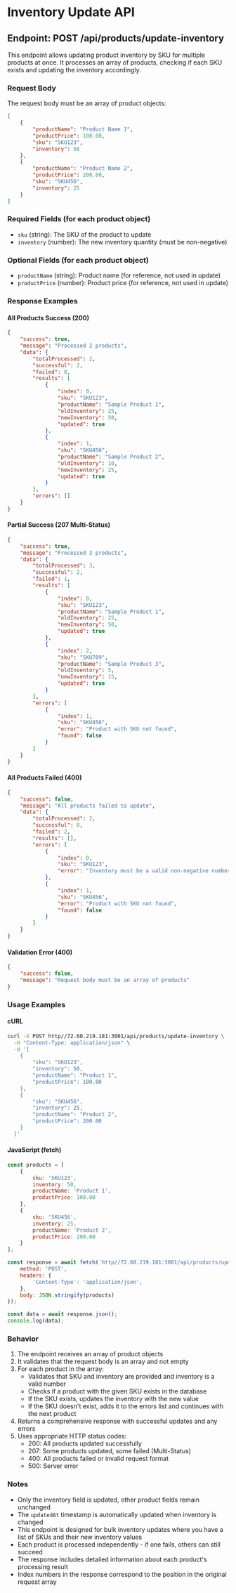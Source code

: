 # Inventory Update API

## Endpoint: POST /api/products/update-inventory

This endpoint allows updating product inventory by SKU for multiple products at once. It processes an array of products, checking if each SKU exists and updating the inventory accordingly.

### Request Body

The request body must be an array of product objects:

```json
[
    {
        "productName": "Product Name 1",
        "productPrice": 100.00,
        "sku": "SKU123",
        "inventory": 50
    },
    {
        "productName": "Product Name 2", 
        "productPrice": 200.00,
        "sku": "SKU456",
        "inventory": 25
    }
]
```

### Required Fields (for each product object)
- `sku` (string): The SKU of the product to update
- `inventory` (number): The new inventory quantity (must be non-negative)

### Optional Fields (for each product object)
- `productName` (string): Product name (for reference, not used in update)
- `productPrice` (number): Product price (for reference, not used in update)

### Response Examples

#### All Products Success (200)
```json
{
    "success": true,
    "message": "Processed 2 products",
    "data": {
        "totalProcessed": 2,
        "successful": 2,
        "failed": 0,
        "results": [
            {
                "index": 0,
                "sku": "SKU123",
                "productName": "Sample Product 1",
                "oldInventory": 25,
                "newInventory": 50,
                "updated": true
            },
            {
                "index": 1,
                "sku": "SKU456",
                "productName": "Sample Product 2",
                "oldInventory": 10,
                "newInventory": 25,
                "updated": true
            }
        ],
        "errors": []
    }
}
```

#### Partial Success (207 Multi-Status)
```json
{
    "success": true,
    "message": "Processed 3 products",
    "data": {
        "totalProcessed": 3,
        "successful": 2,
        "failed": 1,
        "results": [
            {
                "index": 0,
                "sku": "SKU123",
                "productName": "Sample Product 1",
                "oldInventory": 25,
                "newInventory": 50,
                "updated": true
            },
            {
                "index": 2,
                "sku": "SKU789",
                "productName": "Sample Product 3",
                "oldInventory": 5,
                "newInventory": 15,
                "updated": true
            }
        ],
        "errors": [
            {
                "index": 1,
                "sku": "SKU456",
                "error": "Product with SKU not found",
                "found": false
            }
        ]
    }
}
```

#### All Products Failed (400)
```json
{
    "success": false,
    "message": "All products failed to update",
    "data": {
        "totalProcessed": 2,
        "successful": 0,
        "failed": 2,
        "results": [],
        "errors": [
            {
                "index": 0,
                "sku": "SKU123",
                "error": "Inventory must be a valid non-negative number"
            },
            {
                "index": 1,
                "sku": "SKU456",
                "error": "Product with SKU not found",
                "found": false
            }
        ]
    }
}
```

#### Validation Error (400)
```json
{
    "success": false,
    "message": "Request body must be an array of products"
}
```

### Usage Examples

#### cURL
```bash
curl -X POST http//72.60.219.181:3001/api/products/update-inventory \
  -H "Content-Type: application/json" \
  -d '[
    {
        "sku": "SKU123",
        "inventory": 50,
        "productName": "Product 1",
        "productPrice": 100.00
    },
    {
        "sku": "SKU456", 
        "inventory": 25,
        "productName": "Product 2",
        "productPrice": 200.00
    }
  ]'
```

#### JavaScript (fetch)
```javascript
const products = [
    {
        sku: 'SKU123',
        inventory: 50,
        productName: 'Product 1',
        productPrice: 100.00
    },
    {
        sku: 'SKU456',
        inventory: 25,
        productName: 'Product 2', 
        productPrice: 200.00
    }
];

const response = await fetch('http//72.60.219.181:3001/api/products/update-inventory', {
    method: 'POST',
    headers: {
        'Content-Type': 'application/json',
    },
    body: JSON.stringify(products)
});

const data = await response.json();
console.log(data);
```

### Behavior
1. The endpoint receives an array of product objects
2. It validates that the request body is an array and not empty
3. For each product in the array:
   - Validates that SKU and inventory are provided and inventory is a valid number
   - Checks if a product with the given SKU exists in the database
   - If the SKU exists, updates the inventory with the new value
   - If the SKU doesn't exist, adds it to the errors list and continues with the next product
4. Returns a comprehensive response with successful updates and any errors
5. Uses appropriate HTTP status codes:
   - 200: All products updated successfully
   - 207: Some products updated, some failed (Multi-Status)
   - 400: All products failed or invalid request format
   - 500: Server error

### Notes
- Only the inventory field is updated, other product fields remain unchanged
- The `updatedAt` timestamp is automatically updated when inventory is changed
- This endpoint is designed for bulk inventory updates where you have a list of SKUs and their new inventory values
- Each product is processed independently - if one fails, others can still succeed
- The response includes detailed information about each product's processing result
- Index numbers in the response correspond to the position in the original request array
